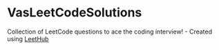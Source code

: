 # VasLeetCodeSolutions
Collection of LeetCode questions to ace the coding interview! - Created using [LeetHub](https://github.com/QasimWani/LeetHub)
